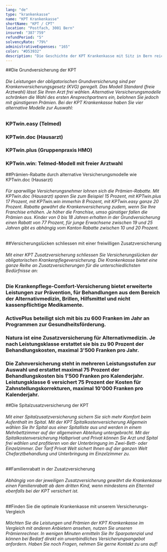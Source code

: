 ```yaml
---
lang: "de"
type: "krankenkasse"
name: "KPT Krankenkasse"
shortName: "KPT / CPT"
location: "Postfach, 3001 Bern"
insured: "387'759"
refundPeriod: "5"
solvencyRate: "79%"
administrativeExpenses: "165"
color: "#D53932"
description: "Die Geschichte der KPT Krankenkasse mit Sitz in Bern reicht bis ins Jahr 1890 zurück. Die Krankenversicherung zählt rund 428'000 Versicherungsnehmer und erzielte im Jahr 2018 Prämieneinnahmen in Höhe von 1,77 Milliarden Schweizer Franken. In unserem Vergleich erfahren Sie mehr zum Leistungsspektrum und den Prämien der Krankenkasse."
---
```


##Die Grundversicherung der KPT

###### Die Leistungen der obligatorischen Grundversicherung sind per Krankenversicherungsgesetz (KVG) geregelt. Das Modell Standard (freie Arztwahl) lässt Sie Ihren Arzt frei wählen. Alternative Versicherungsmodelle schränken die Wahl des ersten Ansprechpartners ein, belohnen Sie jedoch mit günstigeren Prämien. Bei der KPT Krankenkasse haben Sie vier alternative Modelle zur Auswahl:

### KPTwin.easy (Telmed)

### KPTwin.doc (Hausarzt)

### KPTwin.plus (Gruppenpraxis HMO)

### KPTwin.win: Telmed-Modell mit freier Arztwahl

##Prämien-Rabatte durch alternative Versicherungsmodelle wie KPTwin.doc (Hausarzt)

###### Für sparwillige Versicherungsnehmer lohnen sich die Prämien-Rabatte. Mit KPTwin.doc (Hausarzt) sparen Sie zum Beispiel 15 Prozent, mit KPTwin.plus 17 Prozent, mit KPTwin.win immerhin 8 Prozent, mit KPTwin.easy ganze 20 Prozent. Rabatte gewährt die Krankenversicherung zudem, wenn Sie Ihre Franchise erhöhen. Je höher die Franchise, umso günstiger fallen die Prämien aus. Kinder von 0 bis 18 Jahren erhalten in der Grundversicherung einen Rabatt von 77 Prozent, für junge Erwachsene zwischen 19 und 25 Jahren gibt es abhängig vom Kanton Rabatte zwischen 10 und 20 Prozent.

##Versicherungslücken schliessen mit einer freiwilligen Zusatzversicherung

###### Mit einer KPT Zusatzversicherung schliessen Sie Versicherungslücken der obligatorischen Krankenpflegeversicherung. Die Krankenkasse bietet eine ganze Reihe an Zusatzversicherungen für die unterschiedlichsten Bedürfnisse an:

### Die Krankenpflege-Comfort-Versicherung bietet erweiterte Leistungen zur Prävention, für Behandlungen aus dem Bereich der Alternativmedizin, Brillen, Hilfsmittel und nicht kassenpflichtige Medikamente.

### ActivePlus beteiligt sich mit bis zu 600 Franken im Jahr an Programmen zur Gesundheitsförderung.

### Natura ist eine Zusatzversicherung für Alternativmedizin. Je nach Leistungsklasse erstattet sie bis zu 90 Prozent der Behandlungskosten, maximal 3'500 Franken pro Jahr.

### Die Zahnversicherung steht in mehreren Leistungsstufen zur Auswahl und erstattet maximal 75 Prozent der Behandlungskosten bis 1'500 Franken pro Kalenderjahr. Leistungsklasse 6 versichert 75 Prozent der Kosten für Zahnstellungskorrekturen, maximal 10'000 Franken pro Kalenderjahr.

##Die Spitalzusatzversicherung der KPT

###### Mit einer Spitalzusatzversicherung sichern Sie sich mehr Komfort beim Aufenthalt im Spital. Mit der KPT Spitalkostenversicherung Allgemein wählen Sie Ihr Spital aus einer Spitalliste aus und werden in einem Mehrbettzimmer auf der allgemeinen Abteilung untergebracht. Mit der Spitalkostenversicherung Halbprivat und Privat können Sie Arzt und Spital frei wählen und profitieren von der Unterbringung im Zwei-Bett- oder Einzelzimmer. Der Tarif Privat Welt sichert Ihnen auf der ganzen Welt Chefarztbehandlung und Unterbringung im Einzelzimmer zu.

##Familienrabatt in der Zusatzversicherung

###### Abhängig von der jeweiligen Zusatzversicherung gewährt die Krankenkasse einen Familienrabatt ab dem dritten Kind, wenn mindestens ein Elternteil ebenfalls bei der KPT versichert ist.

##Finden Sie die optimale Krankenkasse mit unserem Versicherungs-Vergleich

###### Möchten Sie die Leistungen und Prämien der KPT Krankenkasse im Vergleich mit anderen Anbietern ansehen, nutzen Sie unseren Prämienrechner. In wenigen Minuten ermitteln Sie Ihr Sparpotenzial und können bei Bedarf direkt ein unverbindliches Versicherungsangebot anfordern. Haben Sie noch Fragen, nehmen Sie gerne Kontakt zu uns auf!
